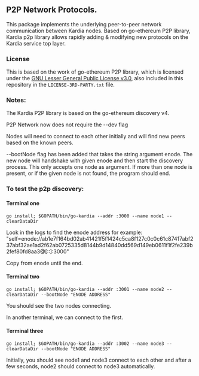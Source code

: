 ## P2P Network Protocols.

This package implements the underlying peer-to-peer network communication between Kardia nodes.
Based on go-ethereum P2P library, Kardia p2p library allows rapidly adding & modifying new protocols on the Kardia service top layer.

### License
This is based on the work of go-ethereum P2P library, which is licensed under the
[GNU Lesser General Public License v3.0](https://www.gnu.org/licenses/lgpl-3.0.en.html), also
included in this repository in the `LICENSE-3RD-PARTY.txt` file.

### Notes:
The Kardia P2P library is based on the go-ethereum discovery v4.

P2P Network now does not require the --dev flag

Nodes will need to connect to each other initially and will find new peers based on the known peers.

--bootNode flag has been added that takes the string argument enode. The new node will handshake with given enode and then start the discovery process. This only accepts one node as argument. If more than one node is present, or if the given node is not found, the program should end.

### To test the p2p discovery:

#### Terminal one
```
go install; $GOPATH/bin/go-kardia --addr :3000 --name node1 --clearDataDir 
```
Look in the logs to find the enode address for example: "self=enode://ab1e7f164bd02ab41421f5f1424c5ca8f127c0c0c61c87417abf237abf32ae1ad2f62ab0725335d8144b9d14840dd569d149eb0611f1f2fe239b2fef80fd8aa3@[::]:3000"

Copy from enode until the end.

#### Terminal two
```
go install; $GOPATH/bin/go-kardia --addr :3001 --name node2 --clearDataDir --bootNode "ENODE ADDRESS"
```
You should see the two nodes connecting.

In another terminal, we can connect to the first.
#### Terminal three
```
go install; $GOPATH/bin/go-kardia --addr :3002 --name node3 --clearDataDir --bootNode "ENODE ADDRESS"
```
Initially, you should see node1 and node3 connect to each other and after a few seconds, node2 should connect to node3 automatically.
